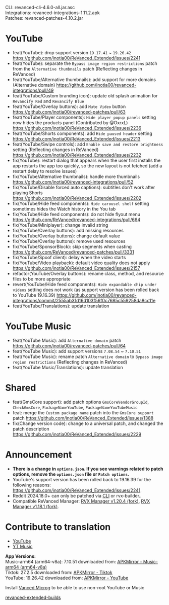 CLI: revanced-cli-4.6.0-all.jar.asc  
Integrations: revanced-integrations-1.11.2.apk  
Patches: revanced-patches-4.10.2.jar  

YouTube
==
- feat(YouTube): drop support version `19.17.41` ~ `19.26.42` https://github.com/inotia00/ReVanced_Extended/issues/2241
- feat(YouTube): separate the `Bypass image region restrictions` patch from the `Alternative thumbnails` patch (Reflecting changes in ReVanced)
- feat(YouTube/Alternative thumbnails): add support for more domains (Alternative domain) https://github.com/inotia00/revanced-integrations/pull/49
- feat(YouTube/Custom branding icon): update old splash animation for `Revancify Red` and `Revancify Blue`
- feat(YouTube/Overlay buttons): add `Mute Video` button https://github.com/inotia00/revanced-patches/pull/63
- feat(YouTube/Player components): `Hide player popup panels` setting now hides the products panel (Contributed by @OxrxL) https://github.com/inotia00/ReVanced_Extended/issues/2236
- feat(YouTube/Shorts components): add `Hide paused header` setting https://github.com/inotia00/ReVanced_Extended/issues/2213
- feat(YouTube/Swipe controls): add `Enable save and restore brightness` setting (Reflecting changes in ReVanced) https://github.com/inotia00/ReVanced_Extended/issues/2232
- fix(YouTube): restart dialog that appears when the user first installs the app restarts the app too quickly, so the new layout is not fetched (add a restart delay to resolve issues)
- fix(YouTube/Alternative thumbnails): handle more thumbnails https://github.com/inotia00/revanced-integrations/pull/52
- fix(YouTube/Disable forced auto captions): subtitles don't work after playing Shorts https://github.com/inotia00/ReVanced_Extended/issues/2202
- fix(YouTube/Hide feed components): `Hide carousel shelf` setting sometimes hides the Watch history in the You tab
- fix(YouTube/Hide feed components): do not hide flyout menu https://github.com/ReVanced/revanced-integrations/pull/664
- fix(YouTube/Miniplayer): change invalid string
- fix(YouTube/Overlay buttons): add missing resources
- fix(YouTube/Overlay buttons): change default value
- fix(YouTube/Overlay buttons): remove used resources
- fix(YouTube/SponsorBlock): skip segments when casting https://github.com/ReVanced/revanced-patches/pull/3331
- fix(YouTube/Spoof client): delay when the video starts
- fix(YouTube/Video playback): default video quality does not apply https://github.com/inotia00/ReVanced_Extended/issues/2157
- refactor(YouTube/Overlay buttons): rename class, method, and resource files to be more appropriate
- revert(YouTube/Hide feed components): `Hide expandable chip under videos` setting does not work (as support version has been rolled back to YouTube 19.16.39) https://github.com/inotia00/revanced-integrations/commit/2555ab31d16d103f56f0c7685c559258da8cc11e
- feat(YouTube/Translations): update translation


YouTube Music
==
- feat(YouTube Music): add `Alternative domain` patch https://github.com/inotia00/revanced-patches/pull/64
- feat(YouTube Music): add support versions `7.08.54` ~ `7.10.51`
- feat(YouTube Music): rename patch `Alternative domain` to `Bypass image region restrictions` (Reflecting changes in ReVanced)
- feat(YouTube Music/Translations): update translation


Shared
==
- feat(GmsCore support): add patch options `GmsCoreVendorGroupId`, `CheckGmsCore`, `PackageNameYouTube`, `PackageNameYouTubeMusic`
- feat: merge the `Custom package name` patch into the `GmsCore support` patch https://github.com/inotia00/ReVanced_Extended/issues/1388
- fix(Change version code): change to a universal patch, and changed the patch description https://github.com/inotia00/ReVanced_Extended/issues/2229


Announcement
==
- **There is a change in `options.json`. If you see warnings related to patch options, remove the `options.json` file or `Patch options`.**
- YouTube's support version has been rolled back to 19.16.39 for the following reasons: https://github.com/inotia00/ReVanced_Extended/issues/2241.
- Reddit 2024.18.0+ can only be patched via [CLI](https://github.com/inotia00/revanced-documentation/blob/main/docs/latest-reddit-patch-info.md) or rvx-builder..
- Compatible ReVanced Manager: [RVX Manager v1.20.4 (fork)](https://github.com/inotia00/revanced-manager/releases/tag/v1.20.4), [RVX Manager v1.18.1 (fork)](https://github.com/inotia00/revanced-manager/releases/tag/v1.18.1).


Contribute to translation
==
- [YouTube](https://crowdin.com/project/revancedextended)
- [YT Music](https://crowdin.com/project/revancedmusicextended)
  
**App Versions:**  
Music-arm64 (arm64-v8a): 7.10.51
downloaded from: [APKMirror - Music-arm64 (arm64-v8a)](https://www.apkmirror.com/apk/google-inc/youtube-music/youtube-music-7-10-51-release/youtube-music-7-10-51-android-apk-download/)  
Tiktok: 27.2.5
downloaded from: [APKMirror - Tiktok](https://www.apkmirror.com/apk/tiktok-pte-ltd/tik-tok-including-musical-ly/tik-tok-including-musical-ly-27-2-5-release/tiktok-27-2-5-android-apk-download/)  
YouTube: 19.26.42
downloaded from: [APKMirror - YouTube](https://www.apkmirror.com/apk/google-inc/youtube/youtube-19-26-42-release/youtube-19-26-42-android-apk-download/)  

Install [Vanced Microg](https://github.com/inotia00/VancedMicroG/releases) to be able to use non-root YouTube or Music  

[revanced-extended-builds](https://github.com/E85Addict/revanced-extended-builds)  
